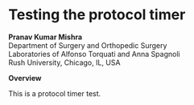 # Testing the protocol timer

**Pranav Kumar Mishra**  
Department of Surgery and Orthopedic Surgery  
Laboratories of Alfonso Torquati and Anna Spagnoli  
Rush University, Chicago, IL, USA  

**Overview**

This is a protocol timer test.